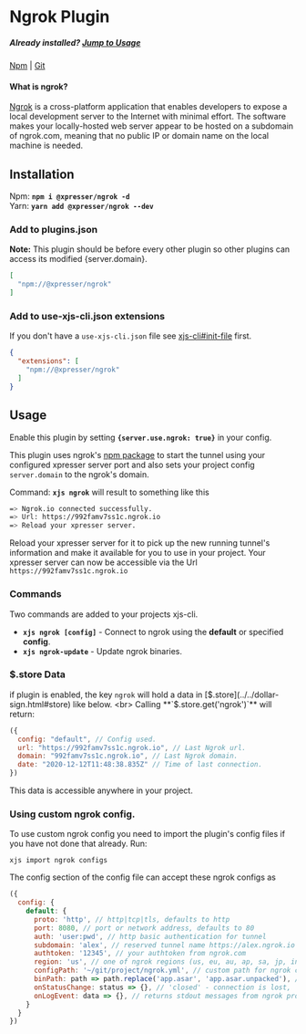 # Ngrok Plugin

##### Already installed? [Jump to Usage](#usage)

[Npm](https://npmjs.com/package/@xpresserjs/ngrok) | [Git](https://github.com/xpresserjs/ngrok)

#### What is ngrok?

[Ngrok](https://ngrok.com) is a cross-platform application that enables developers to expose a local development server
to the Internet with minimal effort. The software makes your locally-hosted web server appear to be hosted on a
subdomain of ngrok.com, meaning that no public IP or domain name on the local machine is needed.

## Installation

Npm: **`npm i @xpresser/ngrok -d`**
<br/>
Yarn: **`yarn add @xpresser/ngrok --dev`**

### Add to plugins.json

**Note:** This plugin should be before every other plugin so other plugins can access its modified {server.domain}.

```json
[
  "npm://@xpresser/ngrok"
]
```

### Add to use-xjs-cli.json extensions

If you don't have a `use-xjs-cli.json` file see [xjs-cli#init-file](../../xjs-cli.md#init-file) first.

```json
{
  "extensions": [
    "npm://@xpresser/ngrok"
  ]
}
```

## Usage

Enable this plugin by setting **`{server.use.ngrok: true}`** in your config. <br/>

This plugin uses ngrok's [npm package](https://npmjs.com/package/ngrok) to start the tunnel using your configured
xpresser server port and also sets your project config `server.domain` to the ngrok's domain.

Command: **`xjs ngrok`** will result to something like this

```sh
=> Ngrok.io connected successfully.
=> Url: https://992famv7ss1c.ngrok.io
=> Reload your xpresser server.
```

Reload your xpresser server for it to pick up the new running tunnel's information and make it available for you to use
in your project. Your xpresser server can now be accessible via the Url `https://992famv7ss1c.ngrok.io`

### Commands

Two commands are added to your projects xjs-cli.

- **`xjs ngrok [config]`** - Connect to ngrok using the **default** or specified **config**.
- **`xjs ngrok-update`** - Update ngrok binaries.

### $.store Data

if plugin is enabled, the key `ngrok` will hold a data in [$.store](../../dollar-sign.html#store) like below. <br>
Calling **`$.store.get('ngrok')`** will return:

```javascript
({
  config: "default", // Config used.
  url: "https://992famv7ss1c.ngrok.io", // Last Ngrok url.
  domain: "992famv7ss1c.ngrok.io", // Last Ngrok domain.
  date: "2020-12-12T11:48:38.835Z" // Time of last connection.
})
```

This data is accessible anywhere in your project.

### Using custom ngrok config.

To use custom ngrok config you need to import the plugin's config files if you have not done that already. Run:

```shell
xjs import ngrok configs
```

The config section of the config file can accept these ngrok configs as

```javascript
({
  config: {
    default: {
      proto: 'http', // http|tcp|tls, defaults to http
      port: 8080, // port or network address, defaults to 80
      auth: 'user:pwd', // http basic authentication for tunnel
      subdomain: 'alex', // reserved tunnel name https://alex.ngrok.io
      authtoken: '12345', // your authtoken from ngrok.com
      region: 'us', // one of ngrok regions (us, eu, au, ap, sa, jp, in), defaults to us
      configPath: '~/git/project/ngrok.yml', // custom path for ngrok config file
      binPath: path => path.replace('app.asar', 'app.asar.unpacked'), // custom binary path, eg for prod in electron
      onStatusChange: status => {}, // 'closed' - connection is lost, 'connected' - reconnected
      onLogEvent: data => {}, // returns stdout messages from ngrok process
    }
  }
})
```